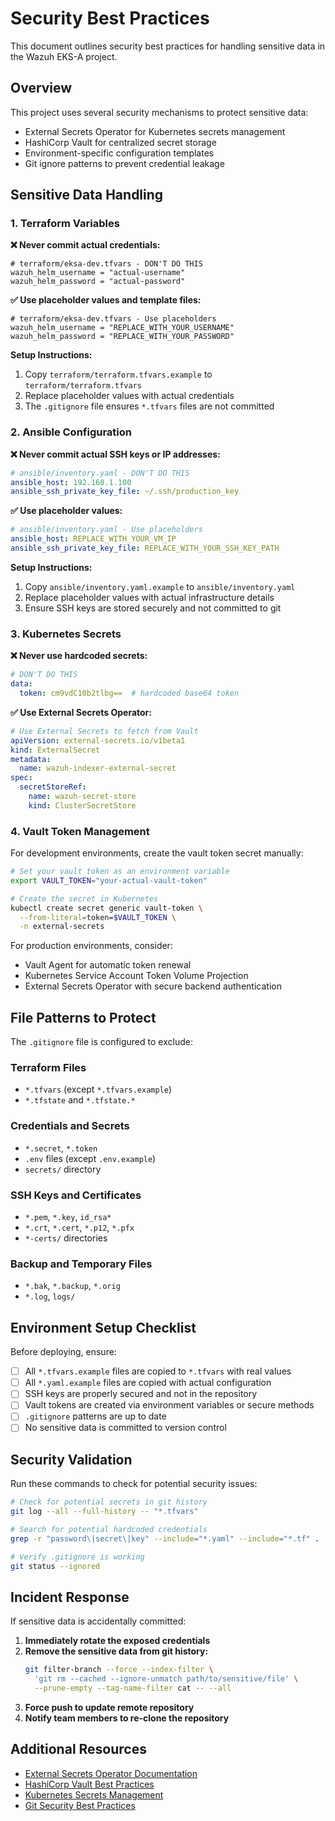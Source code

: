 # Security Best Practices

This document outlines security best practices for handling sensitive data in the Wazuh EKS-A project.

## Overview

This project uses several security mechanisms to protect sensitive data:
- External Secrets Operator for Kubernetes secrets management
- HashiCorp Vault for centralized secret storage
- Environment-specific configuration templates
- Git ignore patterns to prevent credential leakage

## Sensitive Data Handling

### 1. Terraform Variables

**❌ Never commit actual credentials:**
```hcl
# terraform/eksa-dev.tfvars - DON'T DO THIS
wazuh_helm_username = "actual-username"
wazuh_helm_password = "actual-password"
```

**✅ Use placeholder values and template files:**
```hcl
# terraform/eksa-dev.tfvars - Use placeholders
wazuh_helm_username = "REPLACE_WITH_YOUR_USERNAME"
wazuh_helm_password = "REPLACE_WITH_YOUR_PASSWORD"
```

**Setup Instructions:**
1. Copy `terraform/terraform.tfvars.example` to `terraform/terraform.tfvars`
2. Replace placeholder values with actual credentials
3. The `.gitignore` file ensures `*.tfvars` files are not committed

### 2. Ansible Configuration

**❌ Never commit actual SSH keys or IP addresses:**
```yaml
# ansible/inventory.yaml - DON'T DO THIS
ansible_host: 192.168.1.100
ansible_ssh_private_key_file: ~/.ssh/production_key
```

**✅ Use placeholder values:**
```yaml
# ansible/inventory.yaml - Use placeholders
ansible_host: REPLACE_WITH_YOUR_VM_IP
ansible_ssh_private_key_file: REPLACE_WITH_YOUR_SSH_KEY_PATH
```

**Setup Instructions:**
1. Copy `ansible/inventory.yaml.example` to `ansible/inventory.yaml`
2. Replace placeholder values with actual infrastructure details
3. Ensure SSH keys are stored securely and not committed to git

### 3. Kubernetes Secrets

**❌ Never use hardcoded secrets:**
```yaml
# DON'T DO THIS
data:
  token: cm9vdC10b2tlbg==  # hardcoded base64 token
```

**✅ Use External Secrets Operator:**
```yaml
# Use External Secrets to fetch from Vault
apiVersion: external-secrets.io/v1beta1
kind: ExternalSecret
metadata:
  name: wazuh-indexer-external-secret
spec:
  secretStoreRef:
    name: wazuh-secret-store
    kind: ClusterSecretStore
```

### 4. Vault Token Management

For development environments, create the vault token secret manually:
```bash
# Set your vault token as an environment variable
export VAULT_TOKEN="your-actual-vault-token"

# Create the secret in Kubernetes
kubectl create secret generic vault-token \
  --from-literal=token=$VAULT_TOKEN \
  -n external-secrets
```

For production environments, consider:
- Vault Agent for automatic token renewal
- Kubernetes Service Account Token Volume Projection
- External Secrets Operator with secure backend authentication

## File Patterns to Protect

The `.gitignore` file is configured to exclude:

### Terraform Files
- `*.tfvars` (except `*.tfvars.example`)
- `*.tfstate` and `*.tfstate.*`

### Credentials and Secrets
- `*.secret`, `*.token`
- `.env` files (except `.env.example`)
- `secrets/` directory

### SSH Keys and Certificates
- `*.pem`, `*.key`, `id_rsa*`
- `*.crt`, `*.cert`, `*.p12`, `*.pfx`
- `*-certs/` directories

### Backup and Temporary Files
- `*.bak`, `*.backup`, `*.orig`
- `*.log`, `logs/`

## Environment Setup Checklist

Before deploying, ensure:

- [ ] All `*.tfvars.example` files are copied to `*.tfvars` with real values
- [ ] All `*.yaml.example` files are copied with actual configuration
- [ ] SSH keys are properly secured and not in the repository
- [ ] Vault tokens are created via environment variables or secure methods
- [ ] `.gitignore` patterns are up to date
- [ ] No sensitive data is committed to version control

## Security Validation

Run these commands to check for potential security issues:

```bash
# Check for potential secrets in git history
git log --all --full-history -- "*.tfvars"

# Search for potential hardcoded credentials
grep -r "password\|secret\|key" --include="*.yaml" --include="*.tf" .

# Verify .gitignore is working
git status --ignored
```

## Incident Response

If sensitive data is accidentally committed:

1. **Immediately rotate the exposed credentials**
2. **Remove the sensitive data from git history:**
   ```bash
   git filter-branch --force --index-filter \
     'git rm --cached --ignore-unmatch path/to/sensitive/file' \
     --prune-empty --tag-name-filter cat -- --all
   ```
3. **Force push to update remote repository**
4. **Notify team members to re-clone the repository**

## Additional Resources

- [External Secrets Operator Documentation](https://external-secrets.io/)
- [HashiCorp Vault Best Practices](https://learn.hashicorp.com/vault)
- [Kubernetes Secrets Management](https://kubernetes.io/docs/concepts/configuration/secret/)
- [Git Security Best Practices](https://docs.github.com/en/code-security)